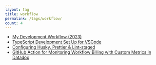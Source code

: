 ```yaml
---
layout: tag
title: workflow
permalink: /tags/workflow/
count: 4
---
```


- [My Development Workflow (2023)](https://spencerlepine.github.io/blog/my-development-workflow-2023)
- [TypeScript Development Set Up for VSCode](https://spencerlepine.github.io/blog/typescript-development-set-up-for-vscode)
- [Configuring Husky, Prettier & Lint-staged](https://spencerlepine.github.io/blog/configuring-husky-prettier-and-lint-staged)
- [GitHub Action for Monitoring Workflow Billing with Custom Metrics in Datadog](https://gosein.de/datadog-custom-metric.html)
